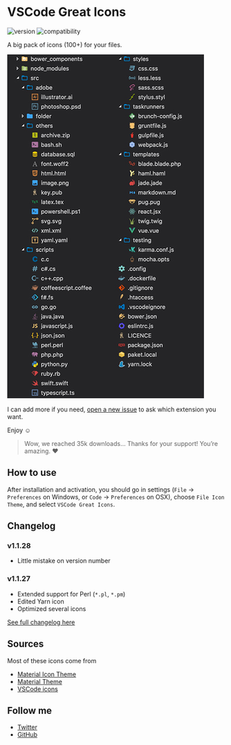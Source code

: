 # VSCode Great Icons

![version](https://img.shields.io/badge/version-1.1.28-brightgreen.svg?style=flat-square) ![compatibility](https://img.shields.io/badge/compatible-1.8.0+-brightgreen.svg?style=flat-square)

A big pack of icons (100+) for your files.

![preview](images/preview.jpg)

I can add more if you need, [open a new issue](https://github.com/EmmanuelBeziat/vscode-great-icons/issues) to ask which extension you want.

Enjoy ☺

> Wow, we reached 35k downloads… Thanks for your support! You’re amazing. ♥

## How to use

After installation and activation, you should go in settings (`File` → `Preferences` on Windows, or `Code` → `Preferences` on OSX), choose `File Icon Theme`, and select `VSCode Great Icons`.

## Changelog

### v1.1.28

- Little mistake on version number

### v1.1.27

- Extended support for Perl (`*.pl`, `*.pm`)
- Edited Yarn icon
- Optimized several icons


[See full changelog here](https://github.com/EmmanuelBeziat/vscode-great-icons/blob/master/CHANGELOG.md)

## Sources

Most of these icons come from
* [Material Icon Theme](https://github.com/PKief/vscode-extension-material-icon-theme)
* [Material Theme](https://github.com/equinusocio/material-theme)
* [VSCode icons](https://github.com/robertohuertasm/vscode-icons)

## Follow me

* [Twitter](https://twitter.com/EmmanuelBeziat)
* [GitHub](https://github.com/EmmanuelBeziat)